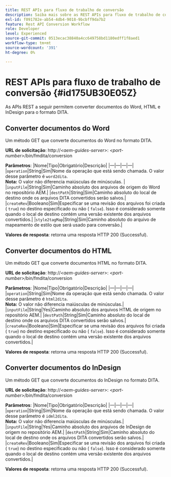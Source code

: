 ```yaml
---
title: REST APIs para fluxo de trabalho de conversão
description: Saiba mais sobre as REST APIs para fluxo de trabalho de conversão
exl-id: f091782e-ab54-4db4-9018-9bcbff9da7b2
feature: Rest API Conversion Workflow
role: Developer
level: Experienced
source-git-commit: 0513ecac38840a4cc649758bd1180edff1f8aed1
workflow-type: tm+mt
source-wordcount: '391'
ht-degree: 0%

---
```


# REST APIs para fluxo de trabalho de conversão {#id175UB30E05Z}

As APIs REST a seguir permitem converter documentos do Word, HTML e InDesign para o formato DITA.

## Converter documentos do Word

Um método GET que converte documentos do Word no formato DITA.

**URL de solicitação**: http://*&lt;aem-guides-server>*: *&lt;port-number>*/bin/fmdita/conversion

**Parâmetros**: |Nome|Tipo|Obrigatório|Descrição| |—|—|—|—| |``operation``|String|Sim|Nome da operação que está sendo chamada. O valor desse parâmetro é ``word2dita``. <br> **Nota:** O valor não diferencia maiúsculas de minúsculas. | |`inputFile`|String|Sim|Caminho absoluto dos arquivos de origem do Word no repositório AEM.| |`destPath`|String|Sim|Caminho absoluto do local de destino onde os arquivos DITA convertidos serão salvos.| |`createRev`|Booleano|Sim|Especificar se uma revisão dos arquivos foi criada \( `true`\) no destino especificado ou não \( `false`\). Isso é considerado somente quando o local de destino contém uma versão existente dos arquivos convertidos.| |`style2tagMap`|String|Sim|Caminho absoluto do arquivo de mapeamento de estilo que será usado para conversão.|

**Valores de resposta**: retorna uma resposta HTTP 200 \(Successful\).

## Converter documentos do HTML

Um método GET que converte documentos HTML no formato DITA.

**URL de solicitação**: http://*&lt;aem-guides-server>*: *&lt;port-number>*/bin/fmdita/conversion

**Parâmetros**: |Nome|Tipo|Obrigatório|Descrição| |—|—|—|—| |`operation`|String|Sim|Nome da operação que está sendo chamada. O valor desse parâmetro é ``html2dita``. <br> **Nota:** O valor não diferencia maiúsculas de minúsculas.| |`inputFile`|String|Yes|Caminho absoluto dos arquivos HTML de origem no repositório AEM.| |`destPath`|String|Sim|Caminho absoluto do local de destino onde os arquivos DITA convertidos serão salvos.| |`createRev`|Booleano|Sim|Especificar se uma revisão dos arquivos foi criada \( `true`\) no destino especificado ou não \( `false`\). Isso é considerado somente quando o local de destino contém uma versão existente dos arquivos convertidos.|

**Valores de resposta**: retorna uma resposta HTTP 200 \(Successful\).

## Converter documentos do InDesign

Um método GET que converte documentos do InDesign no formato DITA.

**URL de solicitação**: http://*&lt;aem-guides-server>*: *&lt;port-number>*/bin/fmdita/conversion

**Parâmetros**: |Nome|Tipo|Obrigatório|Descrição| |—|—|—|—| |``operation``|String|Sim|Nome da operação que está sendo chamada. O valor desse parâmetro é ``idml2dita``. <br> **Nota:** O valor não diferencia maiúsculas de minúsculas.| |`inputFile`|String|Yes|Caminho absoluto dos arquivos de InDesign de origem no repositório AEM.| |`destPath`|String|Sim|Caminho absoluto do local de destino onde os arquivos DITA convertidos serão salvos.| |`createRev`|Booleano|Sim|Especificar se uma revisão dos arquivos foi criada \( `true`\) no destino especificado ou não \( `false`\). Isso é considerado somente quando o local de destino contém uma versão existente dos arquivos convertidos.|

**Valores de resposta**: retorna uma resposta HTTP 200 \(Successful\).
